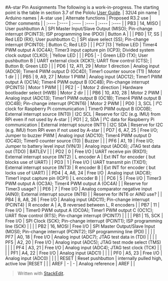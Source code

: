 #A-star Pin Assignments
The following is a work-in-progress.  The starting point is the table in section 3.7 of the Pololu [User Guide](https://www.pololu.com/docs/0J66/all#3.8/%22User%20Guide%22).
| 32U4 pin name | Arduino names | A-star use | Alternate functions | Proposed R3.2 use | Other comments |
| :---- |:---- | :---- | :---- | :---- | :---- |
| PB3 | 14, MISO | User pushbutton A | SPI Master Input/Slave Output (MISO); Pin-change interrupt (PCINT3); ISP programming line (PDO) | Button A | |
| PB0 | 17, SS | Red LED (RX); User pushbutton C; | SPI slave select (SS); Pin-change interrupt (PCINT0); | Button C; Red LED | |
| PC7 |13 | Yellow LED | Timer4 PWM output A (OC4A); Timer3 input capture pin (ICP3); Divided system clock output (CLKO); | Yellow LED | |
| PD5 | - | Green LED (TX); User pushbutton B | UART external clock (XCK1); UART flow control (CTS); | Button B; Green LED | |
| PD6 | 12, A11, 29 | Motor 1 direction | Analog input (ADC9); Timer4 PWM output D (OC4D); Timer1 counter source (T1) | Motor 1 dir | |
| PB5 | 9, A9, 27 | Motor 1 PWM | Analog input (ADC12); Timer1 PWM output A (OC1A); Timer4 PWM output B (OC4B); Pin-change interrupt (PCINT5) | Motor 1 PWM | |
| PE2 | - | Motor 2 direction | Hardware bootloader select (HWB) | Motor 2 dir | |
| PB6 | 10, A10, 28 | Motor 2 PWM | Analog input (ADC13); Timer1 PWM output B (OC1B); Timer4 PWM output B (OC4B); Pin-change interrupt (PCINT6) | Motor 2 PWM | 
| PD0 | 3, SCL | I²C clock for Raspberry Pi communication | Timer0 PWM output B (OC0B); External interrupt source (INT0) | I2C SCL | Reserve for I2C (e.g. IMU) from RPi even if not used by A-star |
| PD1 | 2, SDA | I²C data for Raspberry Pi communication | External interrupt source (INT1) | I2C SDA | Reserve for I2C (e.g. IMU) from RPi even if not used by A-star |
| PD7 | 6, A7, 25 | Free I/O; Jumper to buzzer PWM | Analog input (ADC10); Timer4 PWM output D (OC4D); Timer0 counter source (T0) | Buzzer | |
| PF6 | A1, 19 | Free I/O; Jumper to battery level input (VIN/3) | Analog input (ADC6); JTAG test data out (TDO) | BATLEV | |
| PD2 | 0 | Free I/O | UART receive pin (RXD1); External interrupt source (INT2) | L encoder A | Ext INT for encoder ( but blocks use of UART) |
| PD3 | 1 | Free I/O | UART transmit pin (TXD1); External interrupt source (INT3) | R encoder B | Ext INT for encoder ( but locks use of UART) |
| PD4 | 4, A6, 24 | Free I/O | Analog input (ADC8); Timer1 input capture pin (ICP1) | L encoder B | |
| PC6 | 5 | Free I/O | Timer3 PWM output A (OC3A); Timer4 PWM output A (OC4A) | | Reserve for Timer3 usage? |
| PE6 | 7 | Free I/O | Analog comparator negative input (AIN0); External interrupt source (INT6) | | Reserve for INT6 or AIN0 use? |
| PB4 | 8, A8, 26 | Free I/O | Analog input (ADC11); Pin-change interrupt (PCINT4) | R encoder A | A, B reversed between L, R encoders |
| PB7 | 11 | Free I/O | Timer0 PWM output A (OC0A); Timer1 PWM output C (OC1C); UART flow control (RTS); Pin-change interrupt (PCINT7) | | |
| PB1 | 15, SCK | Free I/O | SPI Clock (SCK); Pin-change interrupt (PCINT1); ISP programming line (SCK) | | |
| PB2 | 16, MOSI | Free I/O | SPI Master Output/Slave Input (MOSI); Pin-change interrupt (PCINT2); ISP programming line (PDI) | | |
| PF7 | A0, 18 | Free I/O | Analog input (ADC7); JTAG test data in (TDI) | | |
| PF5 | A2, 20 | Free I/O | Analog input (ADC5); JTAG test mode select (TMS) | | |
| PF4 | A3, 21 | Free I/O | Analog input (ADC4); JTAG test clock (TCK) | | |
| PF1 | A4, 22 | Free I/O | Analog input (ADC1) | | |
| PF0 | A5, 23 | Free I/O | Analog input (ADC0) | | |
| RESET | Reset pushbutton | internally pulled high, active low |RESET | |
| AREF | - | - | Analog reference | AREF | |







> Written with [StackEdit](https://stackedit.io/).